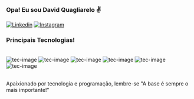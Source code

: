 ### Opa! Eu sou David Quagliarelo ✌️

[![Linkedin](https://img.shields.io/badge/LinkedIn-0077B5?style=for-the-badge&logo=linkedin&logoColor=white)](https://www.linkedin.com/in/david-quagliarelo/) [![Instagram](https://img.shields.io/badge/Instagram-E4405F?style=for-the-badge&logo=instagram&logoColor=white)](https://www.instagram.com/dev_quagliarelo/)


### Principais Tecnologias!

<div style ="display: inline_block"><br>
<img align="center" alt="tec-image" src="https://img.shields.io/badge/Node.js-43853D?style=for-the-badge&logo=node.js&logoColor=white">

<img align="center" alt="tec-image" src="https://img.shields.io/badge/JavaScript-F7DF1E?style=for-the-badge&logo=javascript&logoColor=black">

<img align="center" alt="tec-image" src="https://img.shields.io/badge/PHP-777BB4?style=for-the-badge&logo=php&logoColor=white">

<img align="center" alt="tec-image" src="https://img.shields.io/badge/Ruby_on_Rails-CC0000?style=for-the-badge&logo=ruby-on-rails&logoColor=white">

<img align="center" alt="tec-image" src="https://img.shields.io/badge/Bootstrap-563D7C?style=for-the-badge&logo=bootstrap&logoColor=white">

<img align="center" alt="tec-image" src="https://img.shields.io/badge/Sass-CC6699?style=for-the-badge&logo=sass&logoColor=white">
</div><br>


Apaixionado por tecnologia e programação, lembre-se "A base é sempre o mais importante!"